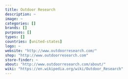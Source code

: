```yaml
---
title: Outdoor Research
description: ~
image: ~
categories: []
brands: []
purposes: []
types: []
countries: [united-states]
logo: ~
website: "http://www.outdoorresearch.com/"
shop: "http://www.outdoorresearch.com"
store-finder: ~
about: "http://www.outdoorresearch.com/about/"
wiki: "https://en.wikipedia.org/wiki/Outdoor_Research"
---
```

